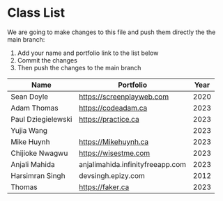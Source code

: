 # Class List

We are going to make changes to this file and push them directly the the main branch:

1. Add your name and portfolio link to the list below
2. Commit the changes
3. Then push the changes to the main branch

| Name                           | Portfolio                                                    | Year       |
| ------------------------------ | ------------------------------------------------------------ | ---------- |
| Sean Doyle                     | https://screenplayweb.com                                    | 2020       |
| Adam Thomas                    | https://codeadam.ca                                          | 2023       |
| Paul Dziegielewski             | https://practice.ca                                          | 2023       |
| Yujia Wang                     |                                                              | 2023       |
| Mike Huynh                     | https://Mikehuynh.ca                                         | 2023       |
| Chijioke Nwagwu                | https://wisestme.com                                         | 2023       |
| Anjali Mahida                  | anjalimahida.infinityfreeapp.com                             | 2023       |
| Harsimran Singh                | devsingh.epizy.com                                           | 2012       |
| Thomas                         | https://faker.ca                                             | 2023       |
